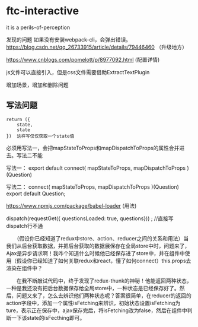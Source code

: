 # ftc-interactive
it is a perils-of-perception

发现的问题
如果没有安装webpack-cli，会弹出错误。 
https://blog.csdn.net/qq_26733915/article/details/79446460 （升级地方）

https://www.cnblogs.com/pomelott/p/8977092.html (配置详情)

js文件可以直接引入，但是css文件需要借助ExtractTextPlugin

<!--两种写法，用单引号括起来会变成字符串-->
<div class={`reslut-container  ${this.state.answered ? 'active' : 'notActive'} `}>

<div class={`reslut-container  ${`${this.state.answered}`=='true' ? 'active' : 'notActive'} `}>

增加场景，增加和删除问题

## 写法问题
```
return ({
    state,   
    state   
})  这样写仅仅获取一个state值
```

必须用写法一，会把mapStateToProps和mapDispatchToProps的属性合并进去。写法二不能

写法一：
export default connect(
  mapStateToProps,
  mapDispatchToProps
)(Question)

写法二：
connect(
  mapStateToProps,
  mapDispatchToProps
)(Question)
 export default Question;  


 https://www.npmjs.com/package/babel-loader  (用法)


 dispatch(requestGet({
        questionsLoaded: true,
        questions})) ;  //直接写dispatch行不通


　　（假设你已经知道了redux中store、action、reducer之间的关系和用法）当我们从后台获取数据，并把后台获取的数据展保存在全局store中时，问题来了，Ajax是异步请求啊！我咋个知道什么时候他已经保存进了store中，并在组件中使用（假设你已经知道了如何关联redux和react，懂了如何connect）this.props去渲染在组件中？

　　在我不断敲试代码中，终于发现了redux-thunk的神秘！他能返回两种状态，一种是我还没有把后台数据保存给全局store中，一种状态是已经保存好了。然后，问题又来了，怎么去辨识他们两种状态呢？答案很简单，在reducer的返回的action字段中，添加一个属性isFetching来辨识，初始状态设置isFetching为ture，表示正在保存中，ajax保存完后，将isFetching改为false，然后在组件中判断一下该state的isFecthing即可。